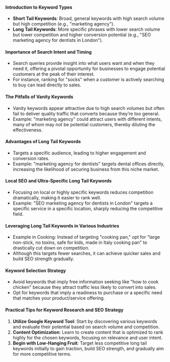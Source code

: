#### Introduction to Keyword Types
- **Short Tail Keywords**: Broad, general keywords with high search volume but high competition (e.g., "marketing agency").
- **Long Tail Keywords**: More specific phrases with lower search volume but lower competition and higher conversion potential (e.g., "SEO marketing agency for dentists in London").

#### Importance of Search Intent and Timing
- Search queries provide insight into what users want and when they need it, offering a pivotal opportunity for businesses to engage potential customers at the peak of their interest.
- For instance, ranking for "socks" when a customer is actively searching to buy can lead directly to sales.

#### The Pitfalls of Vanity Keywords
- Vanity keywords appear attractive due to high search volumes but often fail to deliver quality traffic that converts because they’re too general.
- Example: "marketing agency" could attract users with different intents, many of whom may not be potential customers, thereby diluting the effectiveness.

#### Advantages of Long Tail Keywords
- Targets a specific audience, leading to higher engagement and conversion rates.
- Example: "marketing agency for dentists" targets dental offices directly, increasing the likelihood of securing business from this niche market.

#### Local SEO and Ultra-Specific Long Tail Keywords
- Focusing on local or highly specific keywords reduces competition dramatically, making it easier to rank well.
- Example: "SEO marketing agency for dentists in London" targets a specific service in a specific location, sharply reducing the competitive field.

#### Leveraging Long Tail Keywords in Various Industries
- Example in Cooking: Instead of targeting "cooking pan," opt for "large non-stick, no toxins, safe for kids, made in Italy cooking pan" to drastically cut down on competition.
- Although this targets fewer searches, it can achieve quicker sales and build SEO strength gradually.

#### Keyword Selection Strategy
- Avoid keywords that imply free information seeking like "how to cook chicken" because they attract traffic less likely to convert into sales.
- Opt for keywords that imply a readiness to purchase or a specific need that matches your product/service offering.

#### Practical Tips for Keyword Research and SEO Strategy
1. **Utilize Google Keyword Tool**: Start by discovering various keywords and evaluate their potential based on search volume and competition.
2. **Content Optimization**: Learn to create content that is optimized to rank highly for the chosen keywords, focusing on relevance and user intent.
3. **Begin with Low-Hanging Fruit**: Target less competitive long tail keywords initially to gain traction, build SEO strength, and gradually aim for more competitive terms.
